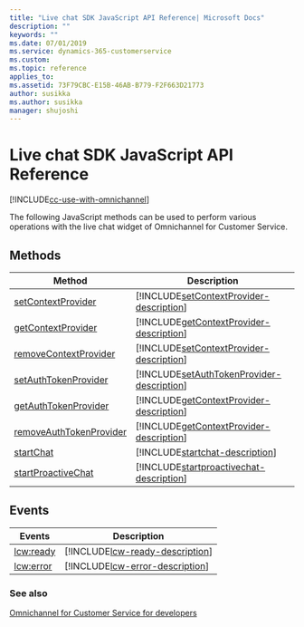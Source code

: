 ```yaml
---
title: "Live chat SDK JavaScript API Reference| Microsoft Docs"
description: ""
keywords: ""
ms.date: 07/01/2019
ms.service: dynamics-365-customerservice
ms.custom:
ms.topic: reference
applies_to:
ms.assetid: 73F79CBC-E15B-46AB-B779-F2F663D21773
author: susikka
ms.author: susikka
manager: shujoshi
---
```

# Live chat SDK JavaScript API Reference

[!INCLUDE[cc-use-with-omnichannel](../../includes/cc-use-with-omnichannel.md)]

The following JavaScript methods can be used to perform various operations with the live chat widget of Omnichannel for Customer Service.

## Methods

| Method | Description |
|---------|-------------|
| [setContextProvider](reference/methods/setContextProvider.md) | [!INCLUDE[setContextProvider-description](reference/includes/setContextProvider-description.md)] |
| [getContextProvider](reference/methods/getContextProvider.md) | [!INCLUDE[getContextProvider-description](reference/includes/getContextProvider-description.md)] |
| [removeContextProvider](reference/methods/removeContextProvider.md) | [!INCLUDE[setContextProvider-description](reference/includes/removeContextProvider-description.md)] |
| [setAuthTokenProvider](reference/methods/setAuthTokenProvider.md) | [!INCLUDE[setAuthTokenProvider-description](reference/includes/setAuthTokenProvider-description.md)] |
| [getAuthTokenProvider](reference/methods/getAuthTokenProvider.md) | [!INCLUDE[getContextProvider-description](reference/includes/getAuthTokenProvider-description.md)] |
| [removeAuthTokenProvider](reference/methods/removeAuthTokenProvider.md) | [!INCLUDE[getContextProvider-description](reference/includes/removeAuthTokenProvider-description.md)] |
| [startChat](reference/methods/startChat.md) | [!INCLUDE[startchat-description](reference/includes/startChat-description.md)] |
| [startProactiveChat](reference/methods/startProactiveChat.md) | [!INCLUDE[startproactivechat-description](reference/includes/startProactiveChat-description.md)] |

## Events

| Events | Description |
|---------|-------------|
| [lcw:ready](reference/events/lcw-ready.md) | [!INCLUDE[lcw-ready-description](reference/includes/lcw-ready-description.md)] |
| [lcw:error](reference/events/lcw-error.md) | [!INCLUDE[lcw-error-description](reference/includes/lcw-error-description.md)] |

### See also

[Omnichannel for Customer Service for developers](omnichannel-developer.md)
